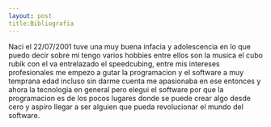 ```yaml
---
layout: post
title:Bibliografia
---
```




Naci el 22/07/2001 tuve una muy buena infacia y adolescencia  en lo que puedo decir sobre mi tengo varios hobbies entre ellos son 
la musica el cubo rubik con el va entrelazado el speedcubing, entre mis intereses profesionales me empezo a gutar la programacion
y el software a muy temprana edad incluso sin darme cuenta me apasionaba en ese entonces y ahora la tecnologia en general pero
elegui el software por que la programacion es de los pocos lugares donde se puede crear algo desde cero y aspiro llegar a ser 
alguien que pueda revolucionar el mundo del software.
